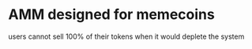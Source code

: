 # AMM designed for memecoins

users cannot sell 100% of their tokens when it would deplete the system
